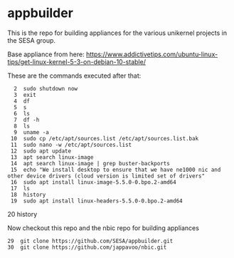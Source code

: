 # appbuilder

This is the repo for building appliances for the various unikernel
projects in the SESA group.

Base appliance from here:
https://www.addictivetips.com/ubuntu-linux-tips/get-linux-kernel-5-3-on-debian-10-stable/

These are the commands executed after that:

      2  sudo shutdown now
      3  exit
      4  df
      5  s
      6  ls
      7  df -h
      8  ls
      9  uname -a
     10  sudo cp /etc/apt/sources.list /etc/apt/sources.list.bak
     11  sudo nano -w /etc/apt/sources.list
     12  sudo apt update
     13  apt search linux-image
     14  apt search linux-image | grep buster-backports
     15  echo "We install desktop to ensure that we have ne1000 nic and other device drivers (cloud version is limited set of drivers"
     16  sudo apt install linux-image-5.5.0-0.bpo.2-amd64
     17  ls
     18  history
     19  sudo apt install linux-headers-5.5.0-0.bpo.2-amd64
20  history

Now checkout this repo and the nbic repo for building appliances

    29  git clone https://github.com/SESA/appbuilder.git
    30  git clone https://github.com/jappavoo/nbic.git
